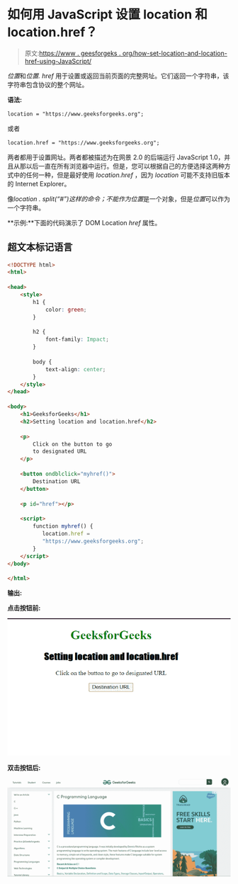 # 如何用 JavaScript 设置 location 和 location.href？

> 原文:[https://www . geesforgeks . org/how-set-location-and-location-href-using-JavaScript/](https://www.geeksforgeeks.org/how-to-set-location-and-location-href-using-javascript/)

*位置*和*位置. href* 用于设置或返回当前页面的完整网址。它们返回一个字符串，该字符串包含协议的整个网址。

**语法:**

```html
location = "https://www.geeksforgeeks.org";
```

或者

```html
location.href = "https://www.geeksforgeeks.org";
```

两者都用于设置网址。两者都被描述为在网景 2.0 的后端运行 JavaScript 1.0，并且从那以后一直在所有浏览器中运行。但是，您可以根据自己的方便选择这两种方式中的任何一种，但是最好使用 *location.href* ，因为 *location* 可能不支持旧版本的 Internet Explorer。

像*location . split(“#”)这样的命令；*不能作为*位置*是一个对象，但是*位置*可以作为一个字符串。

**示例:**下面的代码演示了 DOM Location *href* 属性。

## 超文本标记语言

```html
<!DOCTYPE html> 
<html> 

<head>
    <style> 
        h1 { 
            color: green; 
        } 

        h2 { 
            font-family: Impact; 
        } 

        body { 
            text-align: center; 
        } 
    </style> 
</head> 

<body> 
    <h1>GeeksforGeeks</h1> 
    <h2>Setting location and location.href</h2> 

    <p> 
        Click on the button to go 
        to designated URL 
    </p> 

    <button ondblclick="myhref()">
        Destination URL
    </button> 

    <p id="href"></p> 

    <script> 
        function myhref() { 
           location.href =
           "https://www.geeksforgeeks.org"; 
        }
    </script> 
</body> 

</html>  
```

**输出:**

**点击按钮前:**

![](img/e7a70c39de520f07031bb44b8144c78c.png)

**双击按钮后:**

![](img/1beadf91f3ad28aad87b28958d55dbf5.png)
